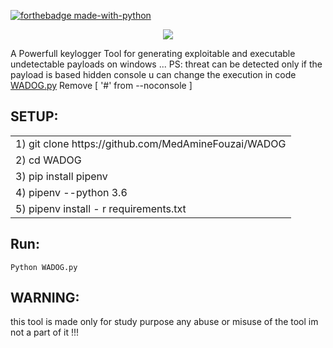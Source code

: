 [![forthebadge made-with-python](http://ForTheBadge.com/images/badges/made-with-python.svg)](https://www.python.org/)


<p align="center"><img align="center" src="https://github.com/MedAmineFouzai/WADOG/blob/master/Asset_1.png"></p>
 
A Powerfull keylogger Tool for generating exploitable and executable  undetectable payloads on windows ...
PS: threat can be detected only if the payload is based hidden console u can change the execution in code [WADOG.py](https://github.com/MedAmineFouzai/WADOG/blob/master/WADOG.py) 
Remove [ '#' from --noconsole ] 

## SETUP:
<table>
 <tr>
  <td> 1) git clone https://github.com/MedAmineFouzai/WADOG </td> 
 </tr>
 <tr>
  <td> 2) cd WADOG</td>
 </tr>
 <tr>
  <td> 3) pip install pipenv</td> 
 </tr>
 <tr>
  <td> 4) pipenv --python 3.6</td>
 </tr>
 <tr>
  <td> 5) pipenv install - r requirements.txt</td>
 </tr>
 </table>
 


## Run:

    Python WADOG.py

## WARNING:

this tool is made only for study purpose any abuse or misuse of the tool im not a part of it !!!</p>


